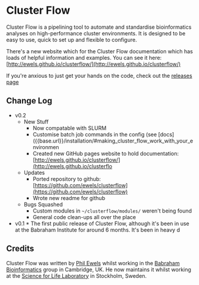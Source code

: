 Cluster Flow
============

Cluster Flow is a pipelining tool to automate and standardise bioinformatics analyses on high-performance cluster environments. It is designed to be easy to use, quick to set up and flexible to configure.

There's a new website which for the Cluster Flow documentation which has loads of helpful information and examples. You can see it here: [http://ewels.github.io/clusterflow/](http://ewels.github.io/clusterflow/)

If you're anxious to just get your hands on the code, check out the [releases page](https://github.com/ewels/clusterflow/releases)

Change Log
----------
* v0.2
	* New Stuff
		* Now compatable with SLURM
		* Customise batch job commands in the config (see [docs]({{base.url}}/installation/#making_cluster_flow_work_with_your_environmen
		* Created new GitHub pages website to hold documentation: [http://ewels.github.io/clusterflow/](http://ewels.github.io/clusterflo
	* Updates
		* Ported repository to github: [https://github.com/ewels/clusterflow](https://github.com/ewels/clusterflow)
		* Wrote new readme for github
	* Bugs Squashed
		* Custom modules in `~/clusterflow/modules/` weren't being found
		* General code clean-ups all over the place 
* v0.1
        * The first public release of Cluster Flow, although it's been in use at the Babraham Institute for around 6 months. It's been in heavy d


Credits
-------
Cluster Flow was written by [Phil Ewels](http://phil.ewels.co.uk) whilst working in the [Babraham Bioinformatics](http://www.bioinformatics.babraham.ac.uk/) group in Cambridge, UK. He now maintains it whilst working at the [Science for Life Laboratory](http://www.scilifelab.se/) in Stockholm, Sweden.
